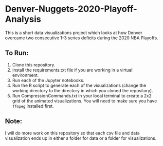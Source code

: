 # Denver-Nuggets-2020-Playoff-Analysis
This is a short data visualizations project which looks at how Denver overcame two consecutive 1-3 series deficits during the 2020 NBA Playoffs.
## To Run:
1. Clone this repository.
2. Install the requirements.txt file if you are working in a virtual environment.
3. Run each of the Jupyter notebooks.
4. Run the R script to generate each of the visualizations (change the working directory to the directory in which you cloned the repository).
5. Run CompressionCommands.txt in your local terminal to create a 2x2 grid of the animated visualizations. You will need to make sure you have ``ffmpeg`` installed first.
## Note:
I will do more work on this repository so that each csv file and data visualization ends up in either a folder for data or a folder for visualizations.

